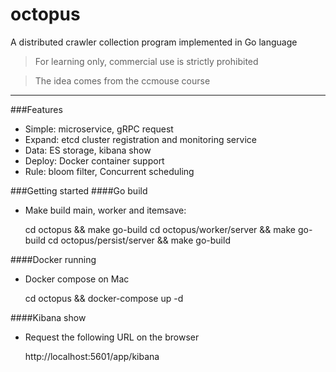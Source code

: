 # octopus
A distributed crawler collection program implemented in Go language



>For learning only, commercial use is strictly prohibited

>The idea comes from the ccmouse course
---

###Features
* Simple: microservice, gRPC request
* Expand: etcd cluster registration and monitoring service
* Data: ES storage, kibana show
* Deploy: Docker container support
* Rule: bloom filter, Concurrent scheduling

###Getting started
####Go build
* Make build main, worker and itemsave:


    cd octopus && make go-build
    cd octopus/worker/server && make go-build
    cd octopus/persist/server && make go-build
    
####Docker running
* Docker compose on Mac


    cd octopus && docker-compose up -d
    
    
####Kibana show
* Request the following URL on the browser


    http://localhost:5601/app/kibana